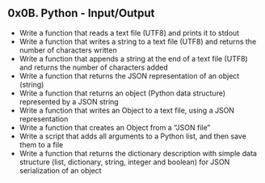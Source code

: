 ## 0x0B. Python - Input/Output
- Write a function that reads a text file (UTF8) and prints it to stdout
- Write a function that writes a string to a text file (UTF8) and returns the number of characters written
- Write a function that appends a string at the end of a text file (UTF8) and returns the number of characters added
- Write a function that returns the JSON representation of an object (string)
- Write a function that returns an object (Python data structure) represented by a JSON string
- Write a function that writes an Object to a text file, using a JSON representation
- Write a function that creates an Object from a “JSON file”
- Write a script that adds all arguments to a Python list, and then save them to a file
- Write a function that returns the dictionary description with simple data structure (list, dictionary, string, integer and boolean) for JSON serialization of an object
